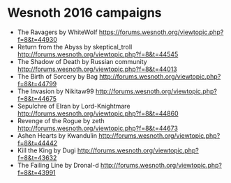 # Wesnoth 2016 campaigns

- The Ravagers by WhiteWolf https://forums.wesnoth.org/viewtopic.php?f=8&t=44930
- Return from the Abyss by skeptical_troll http://forums.wesnoth.org/viewtopic.php?f=8&t=44545
- The Shadow of Death by Russian community http://forums.wesnoth.org/viewtopic.php?f=8&t=44013
- The Birth of Sorcery by Bag http://forums.wesnoth.org/viewtopic.php?f=8&t=44799
- The Invasion by Nikitaw99 http://forums.wesnoth.org/viewtopic.php?f=8&t=44675
- Sepulchre of Elran by Lord-Knightmare http://forums.wesnoth.org/viewtopic.php?f=8&t=44860
- Revenge of the Rogue by zeth http://forums.wesnoth.org/viewtopic.php?f=8&t=44673
- Ashen Hearts by Kwandulin http://forums.wesnoth.org/viewtopic.php?f=8&t=44442
- Kill the King by Dugi http://forums.wesnoth.org/viewtopic.php?f=8&t=43632
- The Failing Line by Dronal-d http://forums.wesnoth.org/viewtopic.php?f=8&t=43991